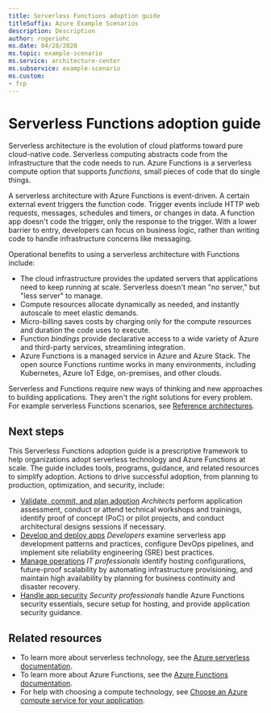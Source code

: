 ```yaml
---
title: Serverless Functions adoption guide
titleSuffix: Azure Example Scenarios
description: Description
author: rogeriohc
ms.date: 04/28/2020
ms.topic: example-scenario
ms.service: architecture-center
ms.subservice: example-scenario
ms.custom:
- fcp
---
```

# Serverless Functions adoption guide

Serverless architecture is the evolution of cloud platforms toward pure cloud-native code. Serverless computing abstracts code from the infrastructure that the code needs to run. Azure Functions is a serverless compute option that supports *functions,* small pieces of code that do single things.

A serverless architecture with Azure Functions is event-driven. A certain external event triggers the function code. Trigger events include HTTP web requests, messages, schedules and timers, or changes in data. A function app doesn't code the trigger, only the response to the trigger. With a lower barrier to entry, developers can focus on business logic, rather than writing code to handle infrastructure concerns like messaging.

Operational benefits to using a serverless architecture with Functions include:

- The cloud infrastructure provides the updated servers that applications need to keep running at scale. Serverless doesn't mean "no server," but "less server" to manage.
- Compute resources allocate dynamically as needed, and instantly autoscale to meet elastic demands.
- Micro-billing saves costs by charging only for the compute resources and duration the code uses to execute.
- Function *bindings* provide declarative access to a wide variety of Azure and third-party services, streamlining integration.
- Azure Functions is a managed service in Azure and Azure Stack. The open source Functions runtime works in many environments, including Kubernetes, Azure IoT Edge, on-premises, and other clouds.

Serverless and Functions require new ways of thinking and new approaches to building applications. They aren't the right solutions for every problem. For example serverless Functions scenarios, see [Reference architectures](reference-architectures.md).

## Next steps
This Serverless Functions adoption guide is a prescriptive framework to help organizations adopt serverless technology and Azure Functions at scale. The guide includes tools, programs, guidance, and related resources to simplify adoption. Actions to drive successful adoption, from planning to production, optimization, and security, include:

- [Validate, commit, and plan adoption](./validate-commit-serverless-adoption.md)
  *Architects* perform application assessment, conduct or attend technical workshops and trainings, identify proof of concept (PoC) or pilot projects, and conduct architectural designs sessions if necessary. 
- [Develop and deploy apps](./application-development.md)
  *Developers* examine serverless app development patterns and practices, configure DevOps pipelines, and implement site reliability engineering (SRE) best practices.
- [Manage operations](./functions-app-operations.md)
  *IT professionals* identify hosting configurations, future-proof scalability by automating infrastructure provisioning, and maintain high availability by planning for business continuity and disaster recovery.
- [Handle app security](./functions-app-security.md)
  *Security professionals* handle Azure Functions security essentials, secure setup for hosting, and provide application security guidance.

## Related resources
- To learn more about serverless technology, see the [Azure serverless documentation](https://azure.microsoft.com/solutions/serverless/).
- To learn more about Azure Functions, see the [Azure Functions documentation](https://docs.microsoft.com/azure/azure-functions/).
- For help with choosing a compute technology, see [Choose an Azure compute service for your application](../guide/technology-choices/compute-decision-tree.md).


